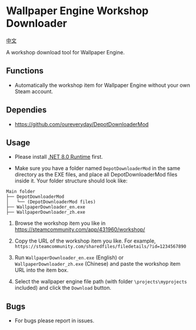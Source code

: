 # Wallpaper Engine Workshop Downloader

[中文](README_zh.md)

A workshop download tool for Wallpaper Engine.

## Functions  

* Automatically the workshop item for Wallpaper Engine without your own Steam account.

## Dependies  

* <https://github.com/oureveryday/DepotDownloaderMod>

## Usage  

* Please install [.NET 8.0 Runtime](https://aka.ms/dotnet-core-applaunch?framework=Microsoft.NETCore.App&framework_version=8.0.0&arch=x64&rid=win10-x64) first.

* Make sure you have a folder named `DepotDownloaderMod` in the same directory as the EXE files, and place all DepotDownloaderMod files inside it. Your folder structure should look like:

```
Main folder
├── DepotDownloaderMod
│   └── (DepotDownloaderMod files)
├── WallpaperDownloader_en.exe
├── WallpaperDownloader_zh.exe
```

1. Browse the workshop item you like in <https://steamcommunity.com/app/431960/workshop/>

2. Copy the URL of the workshop item you like. For example, `https://steamcommunity.com/sharedfiles/filedetails/?id=1234567890`

3. Run `WallpaperDownloader_en.exe` (English) or `WallpaperDownloader_zh.exe` (Chinese) and paste the workshop item URL into the item box.

4. Select the wallpaper engine file path (with folder `\projects\myprojects` included) and click the `Download` button.

## Bugs  

* For bugs please report in issues.
